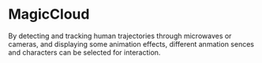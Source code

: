 # MagicCloud
By detecting and tracking human trajectories through microwaves or cameras, and displaying some animation effects, different anmation sences and characters can be selected for interaction.

